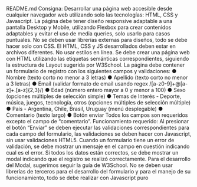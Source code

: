 README.md
Consigna:
Desarrollar una página web accesible desde cualquier navegador web utilizando solo las tecnologías: HTML,
CSS y Javascript.
La página debe tener diseño responsive adaptable a una pantalla Desktop y Mobile, utilizando Flexbox para
crear contenidos adaptables y evitar el uso de media queries, solo usarlo para casos puntuales. No se deben
usar librerías externas para diseños, todo se debe hacer solo con CSS. El HTML, CSS y JS desarrollados
deben estar en archivos diferentes. No usar estilos en línea.
Se debe crear una página web con HTML utilizando las etiquetas semánticas correspondientes, siguiendo la
estructura de Layout sugerida por W3School. La página debe contener un formulario de registro con los
siguientes campos y validaciones:
● Nombre (texto corto no menor a 3 letras)
● Apellido (texto corto no menor a 3 letras)
● Email (validar formato de email usando regex /[a-z0-9]+@[a-z]+\.[a-z]{2,3}/)
● Edad (número entero mayor a 0 y menor a 100)
● Sexo (opciones múltiples de selección simple)
● Temas de Interés - Deporte, música, juegos, tecnología, otros (opciones múltiples de selección
múltiple)
● País - Argentina, Chile, Brasil, Uruguay (menú desplegable)
● Comentario (texto largo)
● Botón enviar
Todos los campos son requeridos excepto el campo de “comentario”.
Funcionamiento requerido:
Al presionar el botón “Enviar” se deben ejecutar las validaciones correspondientes para cada campo del
formulario, las validaciones se deben hacer con Javascript, sin usar validaciones HTML5. Cuando un
formulario tiene un error de validación, se debe mostrar un mensaje en el campo en cuestión indicando
cual es el error. Si todos los datos están correctos, se debe mostrar un modal indicando que el registro se
realizó correctamente. Para el desarrollo del Modal, sugerimos seguir la guía de W3School.
No se deben usar librerías de terceros para el desarrollo del formulario y para el manejo de su
funcionamiento, todo se debe realizar con Javascript puro
